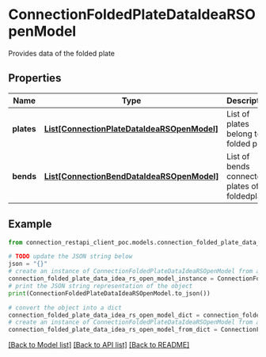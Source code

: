 # ConnectionFoldedPlateDataIdeaRSOpenModel

Provides data of the folded plate

## Properties

Name | Type | Description | Notes
------------ | ------------- | ------------- | -------------
**plates** | [**List[ConnectionPlateDataIdeaRSOpenModel]**](ConnectionPlateDataIdeaRSOpenModel.md) | List of plates belong to folded plate | [optional] 
**bends** | [**List[ConnectionBendDataIdeaRSOpenModel]**](ConnectionBendDataIdeaRSOpenModel.md) | List of bends connected plates of foldedplate | [optional] 

## Example

```python
from connection_restapi_client_poc.models.connection_folded_plate_data_idea_rs_open_model import ConnectionFoldedPlateDataIdeaRSOpenModel

# TODO update the JSON string below
json = "{}"
# create an instance of ConnectionFoldedPlateDataIdeaRSOpenModel from a JSON string
connection_folded_plate_data_idea_rs_open_model_instance = ConnectionFoldedPlateDataIdeaRSOpenModel.from_json(json)
# print the JSON string representation of the object
print(ConnectionFoldedPlateDataIdeaRSOpenModel.to_json())

# convert the object into a dict
connection_folded_plate_data_idea_rs_open_model_dict = connection_folded_plate_data_idea_rs_open_model_instance.to_dict()
# create an instance of ConnectionFoldedPlateDataIdeaRSOpenModel from a dict
connection_folded_plate_data_idea_rs_open_model_from_dict = ConnectionFoldedPlateDataIdeaRSOpenModel.from_dict(connection_folded_plate_data_idea_rs_open_model_dict)
```
[[Back to Model list]](../README.md#documentation-for-models) [[Back to API list]](../README.md#documentation-for-api-endpoints) [[Back to README]](../README.md)


